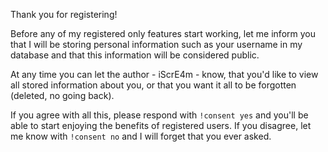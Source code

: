 Thank you for registering!

Before any of my registered only features start working, 
let me inform you that I will be storing personal information 
such as your username in my database and that this information will be considered public.

At any time you can let the author - iScrE4m - know, 
that you'd like to view all stored information about you, 
or that you want it all to be forgotten (deleted, no going back).

If you agree with all this, please respond with `!consent yes` and you'll be 
able to start enjoying the benefits of registered users. If you disagree, 
let me know with `!consent no` and I will forget that you ever asked.
